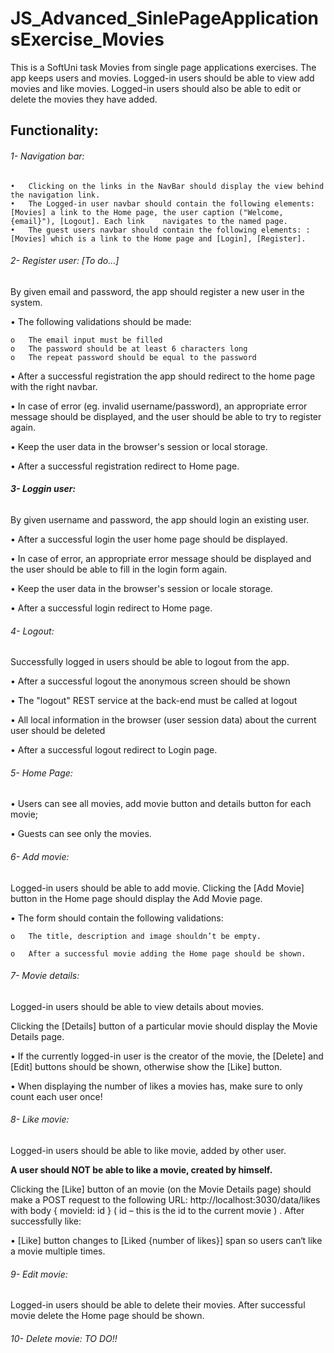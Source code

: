 # JS_Advanced_SinlePageApplicationsExercise_Movies
 This is a SoftUni task Movies from single page applications exercises. The app keeps users and movies. Logged-in users should be able to view add movies and like movies. Logged-in users should also be able to edit or delete the movies they have added. 
 
 ## Functionality:


###### 1- Navigation bar:

    •	Clicking on the links in the NavBar should display the view behind the navigation link.
    •	The Logged-in user navbar should contain the following elements:[Movies] a link to the Home page, the user caption ("Welcome, {email}"), [Logout]. Each link    navigates to the named page.
    •	The guest users navbar should contain the following elements: : [Movies] which is a link to the Home page and [Login], [Register].



###### 2- Register user: [To do...]

By given email and password, the app should register a new user in the system.

•	The following validations should be made:

    o	The email input must be filled
    o	The password should be at least 6 characters long
    o	The repeat password should be equal to the password
    
•	After a successful registration the app should redirect to the home page with the right navbar.

•	In case of error (eg. invalid username/password), an appropriate error message should be displayed, and the user should be able to try to register again.

•	Keep the user data in the browser's session or local storage. 

•	After a successful registration redirect to Home page.



###### **3- Loggin user:** 

By given username and password, the app should login an existing user.

•	After a successful login the user home page should be displayed.

•	In case of error, an appropriate error message should be displayed and the user should be able to fill in the login form again.

•	Keep the user data in the browser's session or locale storage. 

•	After a successful login redirect to Home page.



###### 4- Logout:

Successfully logged in users should be able to logout from the app.

•	After a successful logout the anonymous screen should be shown

•	The "logout" REST service at the back-end  must be called at logout

•	All local information in the browser (user session data) about the current user should be deleted

•	After a successful logout redirect to Login page.



###### 5- Home Page:

• Users can see all movies, add movie button and details button for each movie;

• Guests can see only the movies.



###### 6- Add movie:

Logged-in users should be able to add movie. Clicking the [Add Movie] button in the Home page should display the Add Movie page.

•	The form should contain the following validations:

    o	The title, description and image shouldn’t be empty.
    
    o	After a successful movie adding the Home page should be shown. 

 
###### 7- Movie details:

Logged-in users should be able to view details about movies. 

Clicking the [Details] button of a particular movie should display the Movie Details page.

•	If the currently logged-in user is the creator of the movie, the [Delete] and [Edit] buttons should be shown, otherwise show the [Like] button.

•	When displaying the number of likes a movies has, make sure to only count each user once!


###### 8- Like movie:
Logged-in users should be able to like movie, added by other user.

**A user should NOT be able to like a movie, created by himself.**

Clicking the [Like] button of an movie (on the Movie Details page) should make a POST request to the following URL: http://localhost:3030/data/likes  with body { movieId: id } ( id – this is the id to the current movie ) . After successfully like:

•	[Like] button changes to [Liked {number of likes}] span so users can‘t like a movie multiple times.

###### 9- Edit movie:
Logged-in users should be able to delete their movies. After successful movie delete the Home page should be shown.

###### 10- Delete movie: TO DO!!
